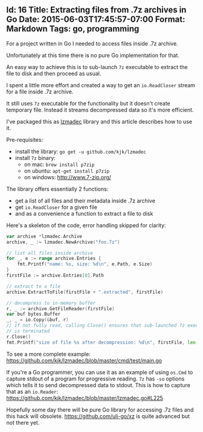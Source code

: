 Id: 16
Title: Extracting files from .7z archives in Go
Date: 2015-06-03T17:45:57-07:00
Format: Markdown
Tags: go, programming
--------------
For a project written in Go I needed to access files inside .7z archive.

Unfortunately at this time there is no pure Go implementation for that.

An easy way to achieve this is to sub-launch `7z` executable to extract the file to disk and then proceed as usual.

I spent a little more effort and created a way to get an `io.ReadCloser` stream for a file inside .7z archive.

It still uses `7z` executable for the functionality but it doesn't create temporary file. Instead it streams decompressed data so it's more efficient.

I've packaged this as [lzmadec](https://github.com/kjk/lzmadec) library and this article describes how to use it.

Pre-requisites:

* install the library: `go get -u github.com/kjk/lzmadec`
* install `7z` binary:
	* on mac: `brew install p7zip`
	* on ubuntu: `apt-get install p7zip`
	* on windows: http://www.7-zip.org/

The library offers essentially 2 functions:

* get a list of all files and their metadata inside .7z archive
* get `io.ReadCloser` for a given file
* and as a convenience a function to extract a file to disk

Here's a skeleton of the code, error handling skipped for  clarity:

```go
var archive *lzmadec.Archive
archive, _ := lzmadec.NewArchive("foo.7z")

// list all files inside archive
for _, e := range archive.Entries {
	fmt.Printf("name: %s, size: %d\n", e.Path, e.Size)
}
firstFile := archive.Entries[0].Path

// extract to a file
archive.ExtractToFile(firstFile + ".extracted", firstFile)

// decompress to in-memory buffer
r, _ := archive.GetFileReader(firstFile)
var buf bytes.Buffer
_, _ = io.Copy(&buf, r)
// if not fully read, calling Close() ensures that sub-launched 7z executable
// is terminated
r.Close()
fmt.Printf("size of file %s after decompression: %d\n", firstFile, len(buf.Bytes()))
```

To see a more complete example: https://github.com/kjk/lzmadec/blob/master/cmd/test/main.go

If you're a Go programmer, you can use it as an example of using `os.Cmd` to capture stdout of a program for progressive reading. `7z` has `-so` options which tells it to send decompressed data to stdout. This is how to capture that as an `io.Reader`: https://github.com/kjk/lzmadec/blob/master/lzmadec.go#L225

Hopefully some day there will be pure Go library for accessing .7z files and this hack will obsolete. https://github.com/uli-go/xz is quite advanced but not there yet.
